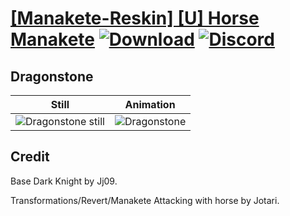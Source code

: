 # [\[Manakete-Reskin\] \[U\] Horse Manakete](./) [![Download](https://img.shields.io/badge/Download--red?style=social&logo=github)](https://minhaskamal.github.io/DownGit/#/home?url=https://github.com/Klokinator/FE-Repo/tree/main/Battle%20Animations%2FMonsters%20-%20Dragons%20and%20Special%2F%5BManakete-Reskin%5D%20%5BU%5D%20Horse%20Manakete%2F8.%20Dragonstone) [![Discord](https://img.shields.io/badge/Discord--blue?style=social&logo=discord)](https://discord.gg/C7VNGnyTPA)

## Dragonstone

| Still | Animation |
| :---: | :-------: |
| ![Dragonstone still](./Dragonstone_000.png) | ![Dragonstone](./Dragonstone.gif) |

## Credit

Base Dark Knight by Jj09.

Transformations/Revert/Manakete Attacking with horse by Jotari.

